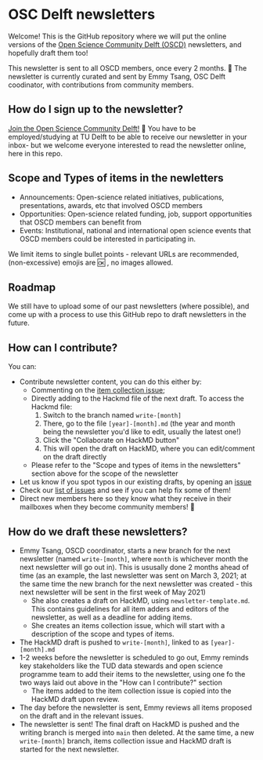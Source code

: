 # OSC Delft newsletters

Welcome! This is the GitHub repository where we will put the online versions of the [Open Science Community Delft (OSCD)](https://osc-delft.github.io) newsletters, and hopefully draft them too! 

This newsletter is sent to all OSCD members, once every 2 months. :incoming_envelope: The newsletter is currently curated and sent by Emmy Tsang, OSC Delft coodinator, with contributions from community members.

## How do I sign up to the newsletter?
[Join the Open Science Community Delft!](https://osc-delft.github.io/join) :hibiscus: You have to be employed/studying at TU Delft to be able to receive our newsletter in your inbox- but we welcome everyone interested to read the newsletter online, here in this repo. 

## Scope and Types of items in the newletters
- Announcements: Open-science related initiatives, publications, presentations, awards, etc that involved OSCD members
- Opportunities: Open-science related funding, job, support opportunities that OSCD members can benefit from
- Events: Institutional, national and international open science events that OSCD members could be interested in participating in.

We limit items to single bullet points - relevant URLs are recommended, (non-excessive) emojis are :ok: , no images allowed.

## Roadmap
We still have to upload some of our past newsletters (where possible), and come up with a process to use this GitHub repo to draft newsletters in the future.

## How can I contribute?
You can:
- Contribute newsletter content, you can do this either by:
  - Commenting on the [item collection issue](https://github.com/osc-delft/newsletters/issues);
  - Directly adding to the Hackmd file of the next draft. To access the Hackmd file:
      1. Switch to the branch named `write-[month]`
      2. There, go to the file `[year]-[month].md` (the year and month being the newsletter you'd like to edit, usually the latest one!)
      3. Click the "Collaborate on HackMD button"
      4. This will open the draft on HackMD, where you can edit/comment on the draft directly
  - Please refer to the "Scope and types of items in the newsletters" section above for the scope of the newsletter
- Let us know if you spot typos in our existing drafts, by opening an [issue](https://github.com/osc-delft/newsletters/issues)
- Check our [list of issues](https://github.com/osc-delft/newsletters/issues) and see if you can help fix some of them!
- Direct new members here so they know what they receive in their mailboxes when they become community members! :book:

## How do we draft these newsletters?
- Emmy Tsang, OSCD coordinator, starts a new branch for the next newsletter (named `write-[month]`, where `month` is whichever month the next newsletter will go out in). This is ususally done 2 months ahead of time (as an example, the last newsletter was sent on March 3, 2021; at the same time the new branch for the next newsletter was created - this next newsletter will be sent in the first week of May 2021)
  - She also creates a draft on HackMD, using `newsletter-template.md`. This contains guidelines for all item adders and editors of the newsletter, as well as a deadline for adding items.
  - She creates an items collection issue, which will start with a description of the scope and types of items.
- The HackMD draft is pushed to `write-[month]`, linked to as `[year]-[month].md`
- 1-2 weeks before the newsletter is scheduled to go out, Emmy reminds key stakeholders like the TUD data stewards and open science programme team to add their items to the newsletter, using one fo the two ways laid out above in the "How can I contribute?" section
  - The items added to the item collection issue is copied into the HackMD draft upon review. 
- The day before the newsletter is sent, Emmy reviews all items proposed on the draft and in the relevant issues. 
- The newsletter is sent! The final draft on HackMD is pushed and the writing branch is merged into `main` then deleted. At the same time, a new `write-[month]` branch, items collection issue and HackMD draft is started for the next newsletter.
